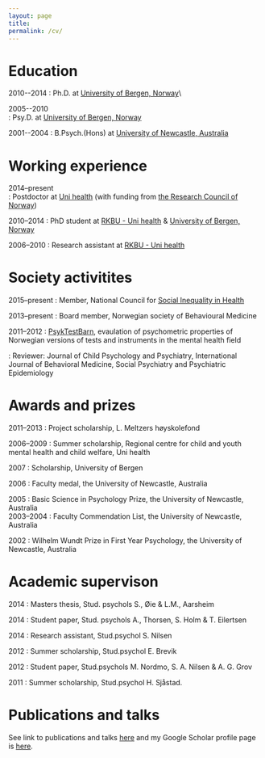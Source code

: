 ```yaml
---
layout: page
title: 
permalink: /cv/
---
```



# Education 

2010--2014
:    Ph.D. at [University of Bergen, Norway](www.uib.no)\
 
2005--2010  
:    Psy.D. at [University of Bergen, Norway](www.uib.no)  

2001--2004
:    B.Psych.(Hons) at [University of Newcastle, Australia](www.newcastle.edu.au)  
  

# Working experience

2014–present   
:    Postdoctor at [Uni health](www.uni.no) (with funding from [the Research Council of Norway](www.nfr.no))

2010–2014
:    PhD student at [RKBU - Uni health](http://uni.no/nb/uni-helse/rkbu-vest/) & [University of Bergen, Norway](www.uib.no)  

2006–2010
:    Research assistant at [RKBU - Uni health](http://uni.no/nb/uni-helse/rkbu-vest/)  

# Society activitites
2015–present
:    Member, National Council for [Social Inequality in Health](https://helsedirektoratet.no/om-oss/organisasjon/rad-og-utvalg/fagrad-for-sosial-ulikhet-i-helse) 

2013–present
:    Board member, Norwegian society of Behavioural Medicine  

2011–2012
:    [PsykTestBarn](http://psyktestbarn.no), evaulation of psychometric properties of   Norwegian versions of tests and instruments in the mental health field  
  
:    Reviewer: Journal of Child Psychology and Psychiatry, International Journal of Behavioral Medicine, Social Psychiatry and Psychiatric Epidemiology  


# Awards and prizes

2011–2013
:   Project scholarship, L. Meltzers høyskolefond  

2006–2009
:   Summer scholarship, Regional centre for child and youth mental health and child welfare, Uni health  

2007
:   Scholarship, University of Bergen  

2006
:    Faculty medal, the University of Newcastle, Australia  

2005
:    Basic Science in Psychology Prize, the University of Newcastle, Australia  
2003–2004
:    Faculty Commendation List, the University of Newcastle, Australia  
  
2002
:    Wilhelm Wundt Prize in First Year Psychology, the University of Newcastle, Australia  

# Academic supervison

2014
 :    Masters thesis, Stud. psychols S., Øie & L.M., Aarsheim  
  
2014
:    Student paper, Stud. psychols A., Thorsen, S. Holm & T. Eilertsen  
  
2014
:    Research assistant, Stud.psychol S. Nilsen  
  
2012
:    Summer scholarship, Stud.psychol E. Brevik  
  
2012
:    Student paper, Stud.psychols M. Nordmo, S. A. Nilsen & A. G. Grov  
  
2011
:    Summer scholarship, Stud.psychol H. Sjåstad.  
  

# Publications and talks

See link to publications and talks [here](http://www.cristin.no/as/WebObjects/cristin.woa/wa/fres?sort=ar&pnr=47019&la=no&action=sok) and my Google Scholar profile page is [here](https://scholar.google.com/citations?user=TMC38ZgAAAAJ&hl=en).
